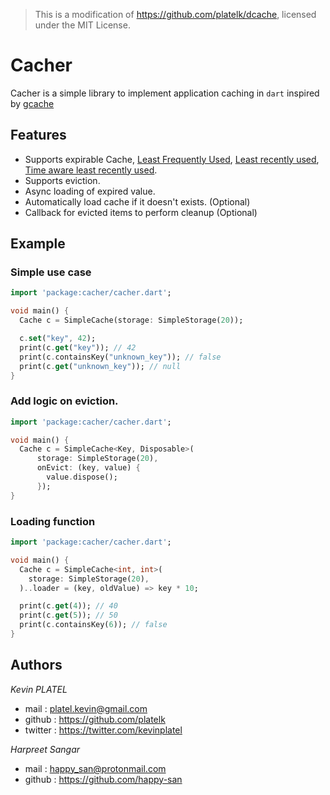 > This is a modification of https://github.com/platelk/dcache, licensed under the MIT License.

# Cacher

Cacher is a simple library to implement application caching in `dart` inspired by [gcache](https://github.com/bluele/gcache)

## Features

* Supports expirable Cache, [Least Frequently Used](https://en.wikipedia.org/wiki/Least_frequently_used), [Least recently used](https://en.wikipedia.org/wiki/Cache_replacement_policies#LRU), [Time aware least recently used](https://en.wikipedia.org/wiki/Cache_replacement_policies#Time_aware_least_recently_used_(TLRU)).
* Supports eviction.
* Async loading of expired value.
* Automatically load cache if it doesn't exists. (Optional)
* Callback for evicted items to perform cleanup (Optional)

## Example

### Simple use case

```dart
import 'package:cacher/cacher.dart';

void main() {
  Cache c = SimpleCache(storage: SimpleStorage(20));

  c.set("key", 42);
  print(c.get("key")); // 42
  print(c.containsKey("unknown_key")); // false
  print(c.get("unknown_key")); // null
}
```

### Add logic on eviction.

```dart
import 'package:cacher/cacher.dart';

void main() {
  Cache c = SimpleCache<Key, Disposable>(
      storage: SimpleStorage(20),
      onEvict: (key, value) {
        value.dispose();
      });
}
```

### Loading function

```dart
import 'package:cacher/cacher.dart';

void main() {
  Cache c = SimpleCache<int, int>(
    storage: SimpleStorage(20),
  )..loader = (key, oldValue) => key * 10;

  print(c.get(4)); // 40
  print(c.get(5)); // 50
  print(c.containsKey(6)); // false
}
```

## Authors

*Kevin PLATEL*

* mail : <platel.kevin@gmail.com>
* github : <https://github.com/platelk>
* twitter : <https://twitter.com/kevinplatel>

*Harpreet Sangar*

* mail : <happy_san@protonmail.com>
* github : <https://github.com/happy-san>

